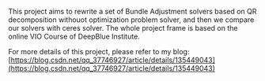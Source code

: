 This project aims to rewrite a set of Bundle Adjustment solvers based on QR decomposition withouot optimization problem solver, and then we compare our solvers with ceres solver. The whole project frame is based on the online VIO Course of DeepBlue Institute.

For more details of this project, please refer to my blog: [https://blog.csdn.net/qq_37746927/article/details/135449043](https://blog.csdn.net/qq_37746927/article/details/135449043)